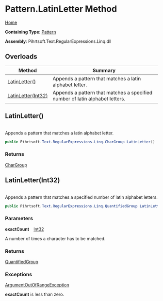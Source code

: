 # Pattern\.LatinLetter Method

[Home](../../../../../../README.md)

**Containing Type**: [Pattern](../README.md)

**Assembly**: Pihrtsoft\.Text\.RegularExpressions\.Linq\.dll

## Overloads

| Method | Summary |
| ------ | ------- |
| [LatinLetter()](#Pihrtsoft_Text_RegularExpressions_Linq_Pattern_LatinLetter) | Appends a pattern that matches a latin alphabet letter\. |
| [LatinLetter(Int32)](#Pihrtsoft_Text_RegularExpressions_Linq_Pattern_LatinLetter_System_Int32_) | Appends a pattern that matches a specified number of latin alphabet letters\. |

## LatinLetter\(\) <a name="Pihrtsoft_Text_RegularExpressions_Linq_Pattern_LatinLetter"></a>

\
Appends a pattern that matches a latin alphabet letter\.

```csharp
public Pihrtsoft.Text.RegularExpressions.Linq.CharGroup LatinLetter()
```

### Returns

[CharGroup](../../CharGroup/README.md)

## LatinLetter\(Int32\) <a name="Pihrtsoft_Text_RegularExpressions_Linq_Pattern_LatinLetter_System_Int32_"></a>

\
Appends a pattern that matches a specified number of latin alphabet letters\.

```csharp
public Pihrtsoft.Text.RegularExpressions.Linq.QuantifiedGroup LatinLetter(int exactCount)
```

### Parameters

**exactCount** &ensp; [Int32](https://docs.microsoft.com/en-us/dotnet/api/system.int32)

A number of times a character has to be matched\.

### Returns

[QuantifiedGroup](../../QuantifiedGroup/README.md)

### Exceptions

[ArgumentOutOfRangeException](https://docs.microsoft.com/en-us/dotnet/api/system.argumentoutofrangeexception)

**exactCount** is less than zero\.

